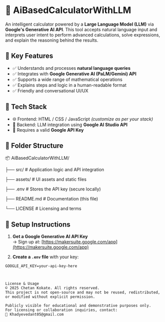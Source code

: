 # 🤖 AiBasedCalculatorWithLLM

An intelligent calculator powered by a **Large Language Model (LLM)** via **Google's Generative AI API**. This tool accepts natural language input and interprets user intent to perform advanced calculations, solve expressions, and explain the reasoning behind the results.

## 🚀 Key Features

- ✅ Understands and processes **natural language queries**
- ✅ Integrates with **Google Generative AI (PaLM/Gemini) API**
- ✅ Supports a wide range of mathematical operations
- ✅ Explains steps and logic in a human-readable format
- ✅ Friendly and conversational UI/UX

## 🔧 Tech Stack

- 🌐 Frontend: HTML / CSS / JavaScript *(customize as per your stack)*
- 🧠 Backend: LLM integration using **Google AI Studio API**
- 🔑 Requires a valid **Google API Key**


## 📁 Folder Structure

📦 AiBasedCalculatorWithLLM/

├── src/ # Application logic and API integration

├── assets/ # UI assets and static files

├── .env # Stores the API key (secure locally)

├── README.md # Documentation (this file)

└── LICENSE # Licensing and terms


## 🔑 Setup Instructions

1. **Get a Google Generative AI API Key**  
   → Sign up at: [https://makersuite.google.com/app](https://makersuite.google.com/app)

2. **Create a `.env` file** with your key:
```env
GOOGLE_API_KEY=your-api-key-here



License & Usage
© 2025 Chetan Kokate. All rights reserved.
This project is not open-source and may not be reused, redistributed, or modified without explicit permission.

Publicly visible for educational and demonstrative purposes only.
For licensing or collaboration inquiries, contact:
📧 Khadyevedant05@gmail.com


